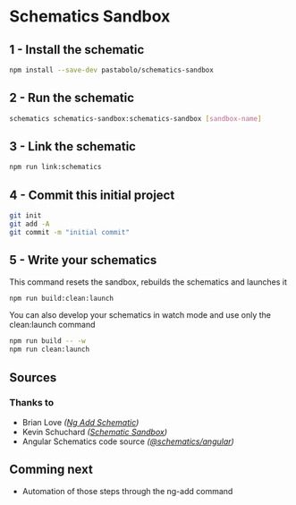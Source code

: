 # Schematics Sandbox

## 1 - Install the schematic

```bash
npm install --save-dev pastabolo/schematics-sandbox
```

## 2 - Run the schematic

```bash
schematics schematics-sandbox:schematics-sandbox [sandbox-name]
```

## 3 - Link the schematic

```bash
npm run link:schematics
```

## 4 - Commit this initial project

```bash
git init
git add -A
git commit -m "initial commit"
```

## 5 - Write your schematics

This command resets the sandbox, rebuilds the schematics and launches it

```bash
npm run build:clean:launch
```

You can also develop your schematics in watch mode and use only the clean:launch command

```bash
npm run build -- -w
npm run clean:launch
```

## Sources

### Thanks to

- Brian Love _([Ng Add Schematic](https://brianflove.com/2018/12/15/ng-add-schematic/))_
- Kevin Schuchard _([Schematic Sandbox](https://www.kevinschuchard.com/blog/2018-11-20-schematic-sandbox/))_
- Angular Schematics code source _([@schematics/angular](https://github.com/angular/angular-cli/tree/master/packages/schematics/angular))_

## Comming next

- Automation of those steps through the ng-add command
